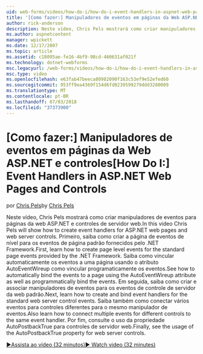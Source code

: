 ```yaml
---
uid: web-forms/videos/how-do-i/how-do-i-event-handlers-in-aspnet-web-pages-and-controls
title: '[Como fazer:] Manipuladores de eventos em páginas da Web ASP.NET e controles | Microsoft Docs'
author: rick-anderson
description: Neste vídeo, Chris Pels mostrará como criar manipuladores de eventos para páginas da web ASP.NET e controles de servidor web. Primeiro, saiba como criar f de eventos de nível de página...
ms.author: aspnetcontent
manager: wpickett
ms.date: 12/17/2007
ms.topic: article
ms.assetid: c18095ae-fe16-4bf9-98cd-460631af021f
ms.technology: dotnet-webforms
msc.legacyurl: /web-forms/videos/how-do-i/how-do-i-event-handlers-in-aspnet-web-pages-and-controls
msc.type: video
ms.openlocfilehash: e63fab47beeca80982090f163c53ef9e52efed60
ms.sourcegitcommit: 953ff9ea4369f154d6fd0239599279ddd3280009
ms.translationtype: MT
ms.contentlocale: pt-BR
ms.lasthandoff: 07/03/2018
ms.locfileid: "37373900"
---
```

<a name="how-do-i-event-handlers-in-aspnet-web-pages-and-controls"></a><span data-ttu-id="6846c-104">[Como fazer:] Manipuladores de eventos em páginas da Web ASP.NET e controles</span><span class="sxs-lookup"><span data-stu-id="6846c-104">[How Do I:] Event Handlers in ASP.NET Web Pages and Controls</span></span>
====================
<span data-ttu-id="6846c-105">por [Chris Pels](https://twitter.com/chrispels)</span><span class="sxs-lookup"><span data-stu-id="6846c-105">by [Chris Pels](https://twitter.com/chrispels)</span></span>

<span data-ttu-id="6846c-106">Neste vídeo, Chris Pels mostrará como criar manipuladores de eventos para páginas da web ASP.NET e controles de servidor web.</span><span class="sxs-lookup"><span data-stu-id="6846c-106">In this video Chris Pels will show how to create event handlers for ASP.NET web pages and web server controls.</span></span> <span data-ttu-id="6846c-107">Primeiro, saiba como criar a página de eventos de nível para os eventos de página padrão fornecidos pelo .NET Framework.</span><span class="sxs-lookup"><span data-stu-id="6846c-107">First, learn how to create page level events for the standard page events provided by the .NET Framework.</span></span> <span data-ttu-id="6846c-108">Saiba como vincular automaticamente os eventos a uma página usando o atributo AutoEventWireup como vincular programaticamente os eventos.</span><span class="sxs-lookup"><span data-stu-id="6846c-108">See how to automatically bind the events to a page using the AutoEventWireup attribute as well as programmatically bind the events.</span></span> <span data-ttu-id="6846c-109">Em seguida, saiba como criar e associar manipuladores de eventos para os eventos de controle de servidor da web padrão.</span><span class="sxs-lookup"><span data-stu-id="6846c-109">Next, learn how to create and bind event handlers for the standard web server control events.</span></span> <span data-ttu-id="6846c-110">Saiba também como conectar vários eventos para controles diferentes para o mesmo manipulador de eventos.</span><span class="sxs-lookup"><span data-stu-id="6846c-110">Also learn how to connect multiple events for different controls to the same event handler.</span></span> <span data-ttu-id="6846c-111">Por fim, consulte o uso da propriedade AutoPostbackTrue para controles de servidor web.</span><span class="sxs-lookup"><span data-stu-id="6846c-111">Finally, see the usage of the AutoPostbackTrue property for web server controls.</span></span>

[<span data-ttu-id="6846c-112">&#9654;Assista ao vídeo (32 minutos)</span><span class="sxs-lookup"><span data-stu-id="6846c-112">&#9654; Watch video (32 minutes)</span></span>](https://channel9.msdn.com/Blogs/ASP-NET-Site-Videos/how-do-i-event-handlers-in-aspnet-web-pages-and-controls)
